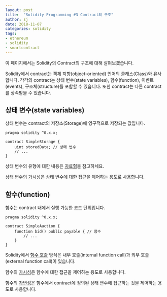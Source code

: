 ```yaml
---
layout: post
title:  "Solidity Programming #3 Contract의 구조"
author: sj
date: 2018-11-07
categories: solidity
tags:
- ethereum
- solidity
- smartcontract
---
```


이 페이지에서는 Solidity의 Contract의 구조에 대해 살펴보겠습니다.

Solidity에서 contract는 객체 지향(object-oriented) 언어의 클래스(Class)와 유사합니다.
각각의 contract는 상태 변수(state variables), 함수(function), 이벤트(events), 구조체(structure)를 포함할 수 있습니다.
또한 contract는 다른 contract를 상속받을 수 있습니다.

## 상태 변수(state variables)

상태 변수는 contract의 저장소(Storage)에 영구적으로 저장되는 값입니다.

```
pragma solidity ^0.x.x;

contract SimpleStorage {
    uint storedData; // 상태 변수
    // ...
}
```

상태 변수의 유형에 대한 내용은 [자료형](/solidity/2018/11/07/solidity-programming-type.html)을 참고하세요.

상태 변수의 [가시성](/solidity/2018/11/12/solidity-programming-visibility.html)은 상태 변수에 대한 접근을 제어하는 용도로 사용합니다.

## 함수(function)

함수는 contract 내에서 실행 가능한 코드 단위입니다.

```
pragma solidity ^0.x.x;

contract SimpleAuction {
    function bid() public payable { // 함수
        // ...
    }
}
```

Solidity에서 [함수 호출](/solidity/2018/11/12/solidity-programming-function.html) 방식은 내부 호출(internal function call)과 외부 호출(external function call)이 있습니다.

함수의 [가시성](/solidity/2018/11/12/solidity-programming-visibility.html)은 함수에 대한 접근을 제어하는 용도로 사용합니다.

함수의 [가변성](/solidity/2018/11/13/solidity-programming-mutability.html)은 함수에서 contract에 정의된 상태 변수에 접근하는 것을 제어하는 용도로 사용합니다.
